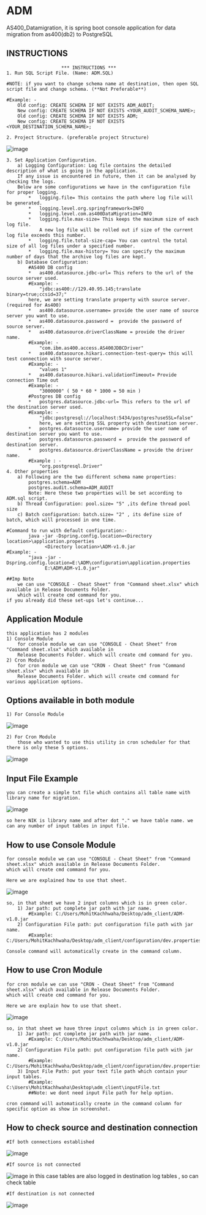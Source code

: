 # ADM

AS400_Datamigration,
 it is spring boot console application for data migration from as400(db2) to PostgreSQL
 
 ## INSTRUCTIONS
  						
						*** INSTRUCTIONS ***
	1. Run SQL Script File. (Name: ADM.SQL)
	
	#NOTE: if you want to change schema name at destination, then open SQL script file and change schema. (**Not Preferable**) 
	
	#Example: - 
		Old config: CREATE SCHEMA IF NOT EXISTS ADM_AUDIT;
		New config: CREATE SCHEMA IF NOT EXISTS <YOUR_AUDIT_SCHEMA_NAME>;
		Old config: CREATE SCHEMA IF NOT EXISTS ADM;
		New config: CREATE SCHEMA IF NOT EXISTS <YOUR_DESTINATION_SCHEMA_NAME>;
		
	2. Project Structure. (preferable project Structure)
	
![image](https://user-images.githubusercontent.com/75680603/126644337-f8dea28c-ad89-4eef-9b61-b1d790dcbbb0.png)

	3. Set Application Configuration.	
		a) Logging Configuration: Log file contains the detailed description of what is going in the application.
		If any issue is encountered in future, then it can be analysed by checking the logs.
		Below are some configurations we have in the configuration file for proper logging.
			*	logging.file= This contains the path where log file will be generated.
			*	logging.level.org.springframework=INFO
			*	logging.level.com.as400DataMigration=INFO
			*	logging.file.max-size= This keeps the maximum size of each log file.
			 	A new log file will be rolled out if size of the current log file exceeds this number.
			*	logging.file.total-size-cap= You can control the total size of all log files under a specified number.
			*	logging.file.max-history= You can specify the maximum number of days that the archive log files are kept.
		b) Database Configuration: 
			#AS400 DB config
			*   as400.datasource.jdbc-url= This refers to the url of the source server used.
			#Example: - 
				"jdbc:as400://129.40.95.145;translate binary=true;ccsid=37;"
			here, we are setting translate property with source server. (required for As400)
			*   as400.datasource.username= provide the user name of source server you want to use.
			*   as400.datasource.password =  provide the password of source server.
			*   as400.datasource.driverClassName = provide the driver  name. 
			#Example: - 
				"com.ibm.as400.access.AS400JDBCDriver"
			*   as400.datasource.hikari.connection-test-query= this will test connection with source server. 
			#Example: - 
				"values 1"  
			*   as400.datasource.hikari.validationTimeout= Provide connection Time out  
			#Example: - 
				"3000000" ( 50 * 60 * 1000 = 50 min )
			#Postgres DB config
			*   postgres.datasource.jdbc-url= This refers to the url of the destination server used.
			#Example: - 
				"jdbc:postgresql://localhost:5434/postgres?useSSL=false"
				here, we are setting SSL property with destination server. 
			*   postgres.datasource.username= provide the user name of destination server you want to use.
			*   postgres.datasource.password =  provide the password of destination server.
			*   postgres.datasource.driverClassName = provide the driver  name. 
			#Example : - 
				"org.postgresql.Driver"
	4. Other properties
		a) Following are the two different schema name properties: 
			postgres.schema=ADM
			postgres.audit.schema=ADM_AUDIT
			Note: Here these two properties will be set according to ADM.sql script.
		b) Thread Configuration: pool.size= "5" ,its define thread pool size 
		c) Batch configuration: batch.size= "2" , its define size of batch, which will processed in one time.
    		
	#Command to run with default configuration:-
    		java -jar -Dspring.config.location=<Directory location>\application.properties 
    			  <Directory location>\ADM-v1.0.jar
   	#Example: -
    		"java -jar -Dspring.config.location=E:\ADM\configuration\application.properties 
    			  E:\ADM\ADM-v1.0.jar"
    			     
   	##Imp Note 
   		we can use "CONSOLE - Cheat Sheet" from "Command sheet.xlsx" which available in Release Documents Folder. 
		which will create cmd command for you.
    if you already did these set-ups let's continue...
    
## Application Module
	this application has 2 modules
	1) Console Module
		for console module we can use "CONSOLE - Cheat Sheet" from "Command sheet.xlsx" which available in 
		Release Documents Folder. which will create cmd command for you.
	2) Cron Module
		for cron module we can use "CRON - Cheat Sheet" from "Command sheet.xlsx" which available in 
		Release Documents Folder. which will create cmd command for various application options.
    
## Options available in both module

	1) For Console Module 
![image](https://user-images.githubusercontent.com/75680603/126996396-d147badf-d0a5-4095-b159-4b904f722d77.png)

	2) For Cron Module 
		those who wanted to use this utility in cron scheduler for that there is only these 5 options.
![image](https://user-images.githubusercontent.com/75680603/126996884-934b9c6b-f067-4003-bbd4-7b38134d09bd.png)

## Input File Example

	you can create a simple txt file which contains all table name with library name for migration.		
![image](https://user-images.githubusercontent.com/75680603/126998148-ad7f934e-a65d-4f3a-8763-e26c7308a02f.png)	

	so here NIK is library name and after dot "." we have table name. we can any number of input tables in input file.
	
## How to use Console Module
	for console module we can use "CONSOLE - Cheat Sheet" from "Command sheet.xlsx" which available in Release Documents Folder. 
	which will create cmd command for you.
	
	Here we are explained how to use that sheet.
	
![image](https://user-images.githubusercontent.com/75680603/127004942-58e65660-78cb-4ea0-864c-4975a3a03fef.png)
	
	so, in that sheet we have 2 input columns which is in green color. 
		1) Jar path: put complete jar path with jar name. 
			#Example: C:/Users/MohitKachhwaha/Desktop/adm_client/ADM-v1.0.jar
		2) Configuration File path: put configuration file path with jar name.
			#Example: C:/Users/MohitKachhwaha/Desktop/adm_client/configuration/dev.properties
	
	Console command will automatically create in the command column.
    
## How to use Cron Module
	for cron module we can use "CRON - Cheat Sheet" from "Command sheet.xlsx" which available in Release Documents Folder.
	which will create cmd command for you.
	
	Here we are explain how to use that sheet.
	
![image](https://user-images.githubusercontent.com/75680603/126994041-ccc7ab71-cc89-4b95-8f17-cbda2a28972b.png)

	so, in that sheet we have three input columns which is in green color. 
		1) Jar path: put complete jar path with jar name. 
			#Example: C:/Users/MohitKachhwaha/Desktop/adm_client/ADM-v1.0.jar
		2) Configuration File path: put configuration file path with jar name.
			#Example: C:/Users/MohitKachhwaha/Desktop/adm_client/configuration/dev.properties
		3) Input File Path: put your text file path which contain your input tables.
			#Example: C:\Users\MohitKachhwaha\Desktop\adm_client\inputFile.txt
			##Note: we dont need input File path for help option.
			
	cron command will automatically create in the command column for specific option as show in screenshot. 
    
## How to check source and destination connection
	
	#If both connections established 
![image](https://user-images.githubusercontent.com/75680603/126661325-f7855d8f-ed4b-4aa9-8d70-7a7e8824cbfc.png)
	
	#If source is not connected 
![image](https://user-images.githubusercontent.com/75680603/126661445-1772e8d4-5c8d-4cff-bac4-19e74b513f12.png)
	 in this case tables are also logged in destination log tables , so can check table

	#If destination is not connected
![image](https://user-images.githubusercontent.com/75680603/126661560-ae34aae5-3bfa-43f8-a614-f01e55323c93.png)


    

 

 
                                      


